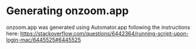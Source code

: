 # Generating onzoom.app

onzoom.app was generated using Automator.app following the instructions here: https://stackoverflow.com/questions/6442364/running-script-upon-login-mac/6445525#6445525


